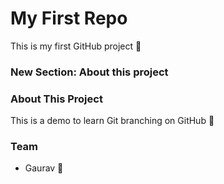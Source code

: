 # My First Repo
This is my first GitHub project 🚀
### New Section: About this project
### About This Project
This is a demo to learn Git branching on GitHub 🚀
### Team
- Gaurav 🚀
